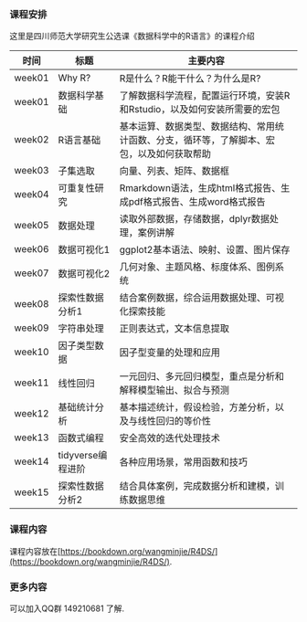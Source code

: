 ### 课程安排

这里是四川师范大学研究生公选课《数据科学中的R语言》的课程介绍

| 时间   	| 标题              	| 主要内容                                                                                   	|
|--------	|-------------------	|--------------------------------------------------------------------------------------------	|
| week01 	| Why R?            	| R是什么？R能干什么？为什么是R?                                                             	|
| week01 	| 数据科学基础      	| 了解数据科学流程，配置运行环境，安装R和Rstudio，以及如何安装所需要的宏包                   	|
| week02 	| R语言基础         	| 基本运算、数据类型、数据结构、常用统计函数、分支，循环等，了解脚本、宏包，以及如何获取帮助 	|
| week03 	| 子集选取          	| 向量、列表、矩阵、数据框                                                                   	|
| week04 	| 可重复性研究      	| Rmarkdown语法，生成html格式报告、生成pdf格式报告、生成word格式报告                         	|
| week05 	| 数据处理          	| 读取外部数据，存储数据，dplyr数据处理，案例讲解                                            	|
| week06 	| 数据可视化1       	| ggplot2基本语法、映射、设置、图片保存                                                      	|
| week07 	| 数据可视化2       	| 几何对象、主题风格、标度体系、图例系统                                                     	|
| week08 	| 探索性数据分析1   	| 结合案例数据，综合运用数据处理、可视化探索技能                                             	|
| week09 	| 字符串处理        	| 正则表达式，文本信息提取                                                                   	|
| week10 	| 因子类型数据      	| 因子型变量的处理和应用                                                                     	|
| week11 	| 线性回归          	| 一元回归、多元回归模型，重点是分析和解释模型输出、拟合与预测                               	|
| week12 	| 基础统计分析      	| 基本描述统计，假设检验，方差分析，以及与线性回归的等价性                                   	|
| week13 	| 函数式编程        	| 安全高效的迭代处理技术                                                                     	|
| week14 	| tidyverse编程进阶 	| 各种应用场景，常用函数和技巧                                                               	|
| week15 	| 探索性数据分析2   	| 结合具体案例，完成数据分析和建模，训练数据思维                                             	|



### 课程内容
课程内容放在[https://bookdown.org/wangminjie/R4DS/](https://bookdown.org/wangminjie/R4DS/).


### 更多内容

可以加入QQ群 149210681 了解.

